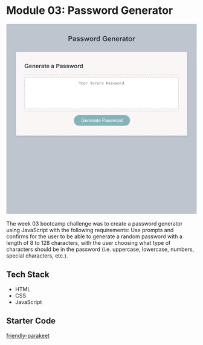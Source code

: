 # Module 03: Password Generator

![Site Screenshot](../public/m03_password_generator.jpg)

The week 03 bootcamp challenge was to create a password generator using JavaScript with the following requirements: Use prompts and confirms for the user to be able to generate a random password with a length of 8 to 128 characters, with the user choosing what type of characters should be in the password (i.e. uppercase, lowercase, numbers, special characters, etc.).

## Tech Stack
- HTML
- CSS
- JavaScript

## Starter Code
[friendly-parakeet](https://github.com/coding-boot-camp/friendly-parakeet)